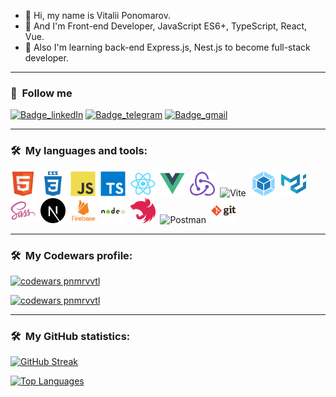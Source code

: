 - 👋 Hi, my name is Vitalii Ponomarov.
- 👀 And I'm Front-end Developer, JavaScript ES6+, TypeScript, React, Vue.
- 📖 Also I'm learning back-end Express.js, Nest.js to become full-stack developer.


---
### 📧 &nbsp;Follow me
[![Badge_linkedIn](https://img.shields.io/badge/-LinkedIn-0045CB?style=for-the-badge&logo=LinkedIn&&logoColor=0000000)](https://www.linkedin.com/in/vitalii-ponomarov-289039237)
[![Badge_telegram](https://img.shields.io/badge/-telegram-027AE9?style=for-the-badge&logo=Telegram&&logoColor=0000000)](https://t.me/pnmrvvtl)
[![Badge_gmail](https://img.shields.io/badge/-gmail-EB1D00?style=for-the-badge&logo=Gmail&&logoColor=FFFFFF)](mailto:pnmrv.vtl@gmail.com)

---

### 🛠 &nbsp;My languages and tools:

<p>
<img src="https://github.com/devicons/devicon/blob/master/icons/html5/html5-original.svg" title="HTML5" alt="HTML" width="40" height="40"/>&nbsp;
<img src="https://github.com/devicons/devicon/blob/master/icons/css3/css3-plain-wordmark.svg"  title="CSS3" alt="CSS" width="40" height="40"/>&nbsp;
<img src="https://github.com/devicons/devicon/blob/master/icons/javascript/javascript-original.svg" title="JavaScript" alt="JavaScript" width="40" height="40"/>&nbsp;
<img src="https://github.com/devicons/devicon/blob/master/icons/typescript/typescript-original.svg" title="TypeScript" alt="TypeScript" width="40" height="40"/>&nbsp;
<img src="https://github.com/devicons/devicon/blob/master/icons/react/react-original.svg" title="React" alt="React" width="40" height="40"/>&nbsp;
<img src="https://github.com/devicons/devicon/blob/master/icons/vuejs/vuejs-original.svg" title="Vue" alt="Vue" width="40" height="40"/>&nbsp;
<img src="https://github.com/devicons/devicon/blob/master/icons/redux/redux-original.svg" title="Redux" alt="Redux" width="40" height="40"/>&nbsp;
<img src="https://www.svgrepo.com/download/374167/vite.svg" title="Vite" alt="Vite" width="40" height="40"/>&nbsp;
<img src="https://github.com/devicons/devicon/blob/master/icons/webpack/webpack-original.svg" title="Webpack" alt="Webpack" width="40" height="40"/>&nbsp;
<img src="https://github.com/devicons/devicon/blob/master/icons/materialui/materialui-original.svg" title="Material UI" alt="Material UI" width="40" height="40"/>&nbsp;
<img src="https://github.com/devicons/devicon/blob/master/icons/sass/sass-original.svg" title="Sass" alt="Sass" width="40" height="40"/>&nbsp;
<img src="https://github.com/devicons/devicon/blob/master/icons/nextjs/nextjs-original.svg" title="Next.js" alt="Next.js" width="40" height="40"/>&nbsp; 
<img src="https://github.com/devicons/devicon/blob/master/icons/firebase/firebase-plain-wordmark.svg" title="Firebase" alt="Firebase" width="40" height="40"/>&nbsp;
<img src="https://github.com/devicons/devicon/blob/master/icons/nodejs/nodejs-original-wordmark.svg" title="NodeJS" alt="NodeJS" width="40" height="40"/>&nbsp;
<img src="https://github.com/devicons/devicon/blob/master/icons/nestjs/nestjs-plain.svg" title="Nest.js" alt="Nest.js" width="40" height="40"/>&nbsp;
<img src="https://www.vectorlogo.zone/logos/getpostman/getpostman-icon.svg" title="Postman" alt="Postman" width="40" height="40"/>&nbsp;
<img src="https://github.com/devicons/devicon/blob/master/icons/git/git-original-wordmark.svg" title="Git" alt="Git" width="40" height="40"/>&nbsp;
</p>

---

### 🛠 &nbsp;My Codewars profile:
[![codewars pnmrvvtl](https://www.codewars.com/users/pnmrvvtl/badges/small)](https://www.codewars.com/users/pnmrvvtl)
                                                                                                                                             
[![codewars pnmrvvtl](https://github.r2v.ch/codewars?user=pnmrvvtl)](https://www.codewars.com/users/pnmrvvtl)

---

### 🛠 &nbsp;My GitHub statistics:

[![GitHub Streak](http://github-readme-streak-stats.herokuapp.com?user=pnmrvvtl&theme=dark&background=000000)](https://git.io/streak-stats)

[![Top Languages](https://github-readme-stats.vercel.app/api/top-langs/?username=pnmrvvtl&layout=compact&theme=vision-friendly-dark)](https://github.com/anuraghazra/github-readme-stats)
